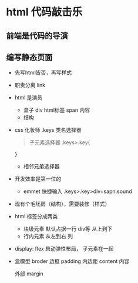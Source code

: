 # html 代码敲击乐

## 前端是代码的导演


## 编写静态页面
- 先写html皆否，再写样式
- 职责分离
link

- html 是演员
    - 盒子
         div
         html标签
         span 内容
    - 结构

- css 化妆师
    .keys 类名选择器
    > 子元素选择器
    .keys>.key{

    }
    + 相邻兄弟选择器

- 开发效率是第一位的
    - emmet 快捷输入
    .keys>.key>div+sapn.sound

- 现有个毛坯房（结构），需要装修（样式）

- html 标签分成两类
    - 块级元素 默认占据一行 div等 从上到下
    - 行内元素 从左到右 列

- display: flex
    启动弹性布局， 子元素在一起

- 盒模型
    broder 边框
    padding 内边距
    content 内容

    外部 margin